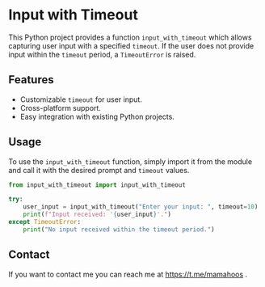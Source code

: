 # Input with Timeout

This Python project provides a function `input_with_timeout` which allows capturing user input with a specified `timeout`. If the user does not provide input within the `timeout` period, a `TimeoutError` is raised.

## Features

- Customizable `timeout` for user input.
- Cross-platform support.
- Easy integration with existing Python projects.

## Usage

To use the `input_with_timeout` function, simply import it from the module and call it with the desired prompt and `timeout` values.


```python
from input_with_timeout import input_with_timeout

try:
    user_input = input_with_timeout("Enter your input: ", timeout=10)
    print(f"Input received: '{user_input}'.")
except TimeoutError:
    print("No input received within the timeout period.")
```
## Contact
If you want to contact me you can reach me at https://t.me/mamahoos .
